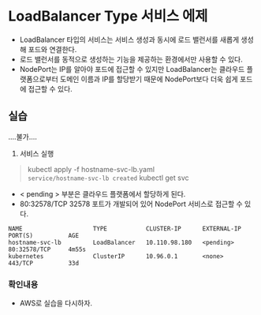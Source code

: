 # LoadBalancer Type 서비스 에제
- LoadBalancer 타입의 서비스는 서비스 생성과 동시에 로드 밸런서를 새롭게 생성해 포드와 연결한다.
- 로드 밸런서를 동적으로 생성하는 기능을 제공하는 환경에서만 사용할 수 있다.
- NodePort는 IP를 알아야 포드에 접근할 수 있지만 LoadBalancer는 클라우드 플랫폼으로부터 도메인 이름과 IP를 할당받기 때문에 NodePort보다 더욱 쉽게 포드에 접근할 수 있다. 

## 실습
....불가....
1. 서비스 실행  
> kubectl apply -f hostname-svc-lb.yaml     
```service/hostname-svc-lb created```
> kubectl get svc
- < pending > 부분은 클라우드 플랫폼에서 할당하게 된다.
- 80:32578/TCP 32578 포트가 개발되어 있어 NodePort 서비스로 접근할 수 있다.
```
NAME                    TYPE           CLUSTER-IP      EXTERNAL-IP   PORT(S)          AGE
hostname-svc-lb         LoadBalancer   10.110.98.180   <pending>     80:32578/TCP     4m55s
kubernetes              ClusterIP      10.96.0.1       <none>        443/TCP          33d
```



### 확인내용
- AWS로 실습을 다시하자.
